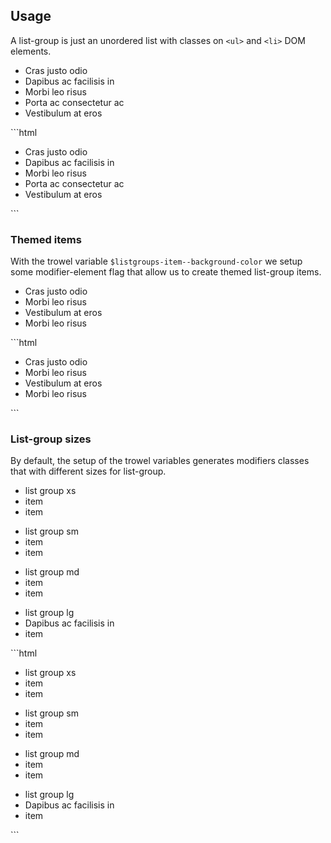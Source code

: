 ## Usage
A list-group is just an unordered list with classes on `<ul>` and `<li>` DOM elements.

<div class="preview">
<ul class="list-group">
  <li class="list-group__item">Cras justo odio</li>
  <li class="list-group__item">Dapibus ac facilisis in</li>
  <li class="list-group__item">Morbi leo risus</li>
  <li class="list-group__item">Porta ac consectetur ac</li>
  <li class="list-group__item">Vestibulum at eros</li>
</ul>
</div>
```html
<ul class="list-group">
  <li class="list-group__item">Cras justo odio</li>
  <li class="list-group__item">Dapibus ac facilisis in</li>
  <li class="list-group__item">Morbi leo risus</li>
  <li class="list-group__item">Porta ac consectetur ac</li>
  <li class="list-group__item">Vestibulum at eros</li>
</ul>
```

### Themed items

With the trowel variable `$listgroups-item--background-color` we setup some modifier-element flag that allow us to create themed list-group items.

<div class="preview">
<ul class="list-group">
  <li class="list-group__item list-group__item--primary">Cras justo odio</li>
  <li class="list-group__item list-group__item--success">Morbi leo risus</li>
  <li class="list-group__item list-group__item--warning">Vestibulum at eros</li>
  <li class="list-group__item list-group__item--danger">Morbi leo risus</li>
</ul>
</div>
```html
<ul class="list-group">
  <li class="list-group__item list-group__item--primary">Cras justo odio</li>
  <li class="list-group__item list-group__item--success">Morbi leo risus</li>
  <li class="list-group__item list-group__item--warning">Vestibulum at eros</li>
  <li class="list-group__item list-group__item--danger">Morbi leo risus</li>
</ul>
```

### List-group sizes

By default, the setup of the trowel variables generates modifiers classes that with different sizes for list-group.

<div class="preview">
<div class="flex-grid">
  <div class="flex-grid__col flex-grid__col--grow-1">
    <ul class="list-group list-group--xs">
      <li class="list-group__item">list group xs</li>
      <li class="list-group__item">item</li>
      <li class="list-group__item">item</li>
    </ul>
  </div>

  <div class="flex-grid__col flex-grid__col--grow-1">
    <ul class="list-group list-group--sm">
      <li class="list-group__item">list group sm</li>
      <li class="list-group__item">item</li>
      <li class="list-group__item">item</li>
    </ul>
  </div>

  <div class="flex-grid__col flex-grid__col--grow-1">
    <ul class="list-group">
      <li class="list-group__item">list group md</li>
      <li class="list-group__item">item</li>
      <li class="list-group__item">item</li>
    </ul>
  </div>

  <div class="flex-grid__col flex-grid__col--grow-1">
    <ul class="list-group list-group--lg">
      <li class="list-group__item">list group lg</li>
      <li class="list-group__item">Dapibus ac facilisis in</li>
      <li class="list-group__item">item</li>
    </ul>
  </div>
</div>
</div>
```html
<!-- Extra small list-group -->
<ul class="list-group list-group--xs">
  <li class="list-group__item">list group xs</li>
  <li class="list-group__item">item</li>
  <li class="list-group__item">item</li>
</ul>

<!-- Small list-group -->
<ul class="list-group list-group--sm">
  <li class="list-group__item">list group sm</li>
  <li class="list-group__item">item</li>
  <li class="list-group__item">item</li>
</ul>

<!-- Medium list-group -->
<ul class="list-group">
  <li class="list-group__item">list group md</li>
  <li class="list-group__item">item</li>
  <li class="list-group__item">item</li>
</ul>

<!-- Large list-group -->
<ul class="list-group list-group--lg">
  <li class="list-group__item">list group lg</li>
  <li class="list-group__item">Dapibus ac facilisis in</li>
  <li class="list-group__item">item</li>
</ul>
```